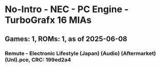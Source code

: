 # No-Intro - NEC - PC Engine - TurboGrafx 16 MIAs
## Games: 1, ROMs: 1, as of 2025-06-08

### Remute - Electronic Lifestyle (Japan) (Audio) (Aftermarket) (Unl).pce, CRC: 199ed2a4
